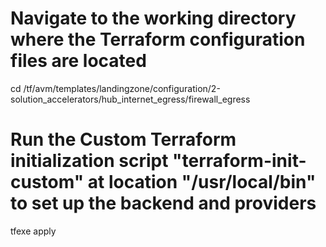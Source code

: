 # Navigate to the working directory where the Terraform configuration files are located
cd /tf/avm/templates/landingzone/configuration/2-solution_accelerators/hub_internet_egress/firewall_egress

# Run the **Custom** Terraform initialization script "terraform-init-custom" at location "/usr/local/bin" to set up the backend and providers
tfexe apply